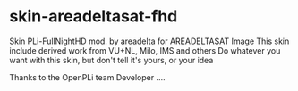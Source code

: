 # skin-areadeltasat-fhd

Skin PLi-FullNightHD mod. by areadelta for AREADELTASAT Image
This skin include derived work from VU+NL, Milo, IMS and others
Do whatever you want with this skin, but don't tell it's yours, or your idea

Thanks to the OpenPLi team Developer ....
